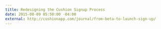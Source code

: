 ```yaml
---
title: Redesigning the Cushion Signup Process
date: 2015-08-09 05:50:00 -04:00
external: http://cushionapp.com/journal/from-beta-to-launch-sign-up/
---
```


